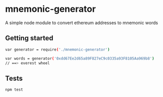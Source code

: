 # mnemonic-generator
A simple node module to convert ethereum addresses to mnemonic words

## Getting started
```bash
var generator = require('./mnemonic-generator')

var words = generator('0xdd67Ee2d65a89F827eC9c0335a93F8105Aa969b8')
// ==> everest wheel
```

## Tests
```bash
npm test
```
